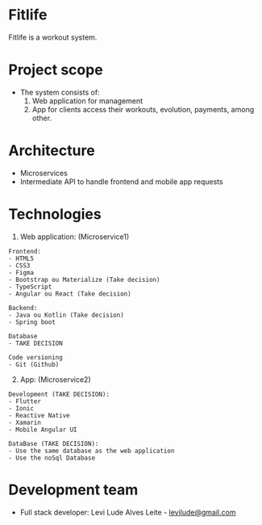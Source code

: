 # Fitlife
Fitlife is a workout system.

# Project scope
  - The system consists of:
    1) Web application for management
    2) App for clients access their workouts, evolution, payments, among other.

# Architecture
  - Microservices
  - Intermediate API to handle frontend and mobile app requests

# Technologies
  1) Web application: (Microservice1)
  
    Frontend:
    - HTML5
    - CSS3
    - Figma
    - Bootstrap ou Materialize (Take decision)
    - TypeScript
    - Angular ou React (Take decision)    
    
    Backend:
    - Java ou Kotlin (Take decision)
    - Spring boot
    
    Database
    - TAKE DECISION
    
    Code versioning
    - Git (Github)
    
    
  2) App: (Microservice2)

    Development (TAKE DECISION):
    - Flutter
    - Ionic
    - Reactive Native
    - Xamarin
    - Mobile Angular UI
    
    DataBase (TAKE DECISION):
    - Use the same database as the web application
    - Use the noSql Database


# Development team
  - Full stack developer: Levi Lude Alves Leite - levilude@gmail.com

